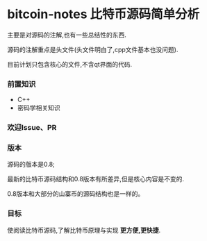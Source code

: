 # bitcoin-notes 比特币源码简单分析

主要是对源码的注解,也有一些总结性的东西.

源码的注解重点是头文件(头文件明白了,cpp文件基本也没问题).

目前计划只包含核心的文件,不含qt界面的代码.

### 前置知识

* C++
* 密码学相关知识


### 欢迎Issue、PR

### 版本

源码的版本是0.8;

最新的比特币源码结构和0.8版本有所差异,但是核心内容是不变的.

0.8版本和大部分的山寨币的源码结构也是一样的。


### 目标
使阅读比特币源码,了解比特币原理与实现 **更方便,更快捷**.
